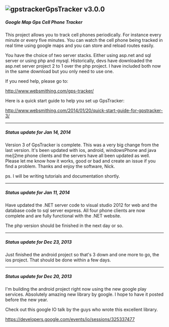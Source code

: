 ![gpstracker](https://raw2.github.com/nickfox/GpsTracker/master/gpstracker_small.png)GpsTracker v3.0.0
-------------

##### Google Map Gps Cell Phone Tracker

This project allows you to track cell phones periodically. For instance every minute or every five minutes. You can watch the cell phone being tracked in real time using google maps and you can store and reload routes easily.

You have the choice of two server stacks. Either using asp.net and sql server or using php and mysql. Historically, devs have downloaded the asp.net server project 2 to 1 over the php project. I have included both now in the same download but you only need to use one.

If you need help, please go to:

http://www.websmithing.com/gps-tracker/

Here is a quick start guide to help you set up GpsTracker:

http://www.websmithing.com/2014/01/20/quick-start-guide-for-gpstracker-3/

*************

##### Status update for Jan 14, 2014 
Version 3 of GpsTracker is complete. This was a very big change from the last version. It's been updated with ios, android, windowsPhone and java me/j2me phone clients and the servers have all been updated as well. Please let me know how it works, good or bad and create an issue if you find a problem. Thanks and enjoy the software, Nick.

ps. I will be writing tutorials and documentation shortly.

*************

##### Status update for Jan 11, 2014 
Have updated the .NET server code to visual studio 2012 for web and the database code to sql server express. All four phone clients are now complete and are fully functional with the .NET website.

The php version should be finished in the next day or so.

*************

##### Status update for Dec 23, 2013 
Just finished the android project so that's 3 down and one more to go, the ios project. That should be done within a few days.

*************

##### Status update for Dec 20, 2013 
I'm building the android project right now using the new google play services. Absolutely amazing new library by google. I hope to have it posted before the new year.

Check out this google IO talk by the guys who wrote this excellent library.

https://developers.google.com/events/io/sessions/325337477

